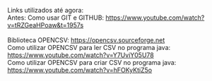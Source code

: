 Links utilizados até agora:<br/>
Antes: Como usar GIT e GITHUB: https://www.youtube.com/watch?v=tRZGeaHPoaw&t=1957s<br/>
<br/>
Biblioteca OPENCSV: https://opencsv.sourceforge.net<br/>
Como utilizar OPENCSV para ler CSV no programa java: https://www.youtube.com/watch?v=Y7UviY05U78<br/>
Como utilizar OPENCSV para criar CSV no programa java: https://www.youtube.com/watch?v=hFOKyKtiZ5o<br/>
